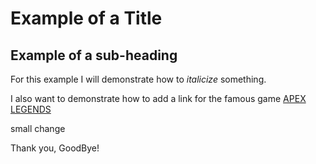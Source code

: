 # Example of a Title

## Example of a sub-heading

For this example I will demonstrate how to *italicize* something.

I also want to demonstrate how to add a link for the famous game [APEX LEGENDS](https://www.ea.com/games/apex-legends)

small change

Thank you, GoodBye!
